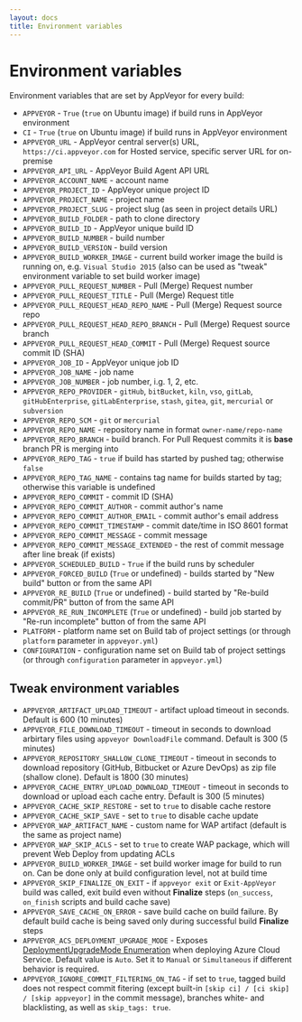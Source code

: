 ```yaml
---
layout: docs
title: Environment variables
---
```


# Environment variables

Environment variables that are set by AppVeyor for every build:

* `APPVEYOR` - `True` (`true` on Ubuntu image) if build runs in AppVeyor environment
* `CI` - `True` (`true` on Ubuntu image) if build runs in AppVeyor environment
* `APPVEYOR_URL` - AppVeyor central server(s) URL, `https://ci.appveyor.com` for Hosted service, specific server URL for on-premise
* `APPVEYOR_API_URL` - AppVeyor Build Agent API URL
* `APPVEYOR_ACCOUNT_NAME` - account name
* `APPVEYOR_PROJECT_ID` - AppVeyor unique project ID
* `APPVEYOR_PROJECT_NAME` - project name
* `APPVEYOR_PROJECT_SLUG` - project slug (as seen in project details URL)
* `APPVEYOR_BUILD_FOLDER` - path to clone directory
* `APPVEYOR_BUILD_ID` - AppVeyor unique build ID
* `APPVEYOR_BUILD_NUMBER` - build number
* `APPVEYOR_BUILD_VERSION` - build version
* `APPVEYOR_BUILD_WORKER_IMAGE` - current build worker image the build is running on, e.g. `Visual Studio 2015` (also can be used as "tweak" environment variable to set build worker image)
* `APPVEYOR_PULL_REQUEST_NUMBER` - Pull (Merge) Request number
* `APPVEYOR_PULL_REQUEST_TITLE` - Pull (Merge) Request title
* `APPVEYOR_PULL_REQUEST_HEAD_REPO_NAME` - Pull (Merge) Request source repo
* `APPVEYOR_PULL_REQUEST_HEAD_REPO_BRANCH` - Pull (Merge) Request source branch
* `APPVEYOR_PULL_REQUEST_HEAD_COMMIT` - Pull (Merge) Request source commit ID (SHA)
* `APPVEYOR_JOB_ID` - AppVeyor unique job ID
* `APPVEYOR_JOB_NAME` - job name
* `APPVEYOR_JOB_NUMBER` - job number, i.g. 1, 2, etc.
* `APPVEYOR_REPO_PROVIDER` - `gitHub`, `bitBucket`, `kiln`, `vso`, `gitLab`, `gitHubEnterprise`, `gitLabEnterprise`, `stash`, `gitea`, `git`, `mercurial` or `subversion`
* `APPVEYOR_REPO_SCM` - `git` or `mercurial`
* `APPVEYOR_REPO_NAME` - repository name in format `owner-name/repo-name`
* `APPVEYOR_REPO_BRANCH` - build branch. For Pull Request commits it is **base** branch PR is merging into
* `APPVEYOR_REPO_TAG` - `true` if build has started by pushed tag; otherwise `false`
* `APPVEYOR_REPO_TAG_NAME` - contains tag name for builds started by tag; otherwise this variable is undefined
* `APPVEYOR_REPO_COMMIT` - commit ID (SHA)
* `APPVEYOR_REPO_COMMIT_AUTHOR` - commit author's name
* `APPVEYOR_REPO_COMMIT_AUTHOR_EMAIL` - commit author's email address
* `APPVEYOR_REPO_COMMIT_TIMESTAMP` - commit date/time in ISO 8601 format
* `APPVEYOR_REPO_COMMIT_MESSAGE` - commit message
* `APPVEYOR_REPO_COMMIT_MESSAGE_EXTENDED` - the rest of commit message after line break (if exists)
* `APPVEYOR_SCHEDULED_BUILD` - `True` if the build runs by scheduler
* `APPVEYOR_FORCED_BUILD` (`True` or undefined) - builds started by "New build" button or from the same API
* `APPVEYOR_RE_BUILD` (`True` or undefined) - build started by "Re-build commit/PR" button of from the same API
* `APPVEYOR_RE_RUN_INCOMPLETE` (`True` or undefined) - build job started by "Re-run incomplete" button of from the same API
* `PLATFORM` - platform name set on Build tab of project settings (or through `platform` parameter in `appveyor.yml`)
* `CONFIGURATION` - configuration name set on Build tab of project settings (or through `configuration` parameter in `appveyor.yml`)

## Tweak environment variables

* `APPVEYOR_ARTIFACT_UPLOAD_TIMEOUT` - artifact upload timeout in seconds. Default is 600 (10 minutes)
* `APPVEYOR_FILE_DOWNLOAD_TIMEOUT` - timeout in seconds to download arbirtary files using `appveyor DownloadFile` command. Default is 300 (5 minutes)
* `APPVEYOR_REPOSITORY_SHALLOW_CLONE_TIMEOUT` - timeout in seconds to download repository (GitHub, Bitbucket or Azure DevOps) as zip file (shallow clone). Default is 1800 (30 minutes)
* `APPVEYOR_CACHE_ENTRY_UPLOAD_DOWNLOAD_TIMEOUT` - timeout in seconds to download or upload each cache entry. Default is 300 (5 minutes)
* `APPVEYOR_CACHE_SKIP_RESTORE` - set to `true` to disable cache restore
* `APPVEYOR_CACHE_SKIP_SAVE` - set to `true` to disable cache update
* `APPVEYOR_WAP_ARTIFACT_NAME` - custom name for WAP artifact (default is the same as project name)
* `APPVEYOR_WAP_SKIP_ACLS` - set to `true` to create WAP package, which will prevent Web Deploy from updating ACLs
* `APPVEYOR_BUILD_WORKER_IMAGE` - set build worker image for build to run on. Can be done only at build configuration level, not at build time
* `APPVEYOR_SKIP_FINALIZE_ON_EXIT` - if `appveyor exit` or `Exit-AppVeyor` build was called, exit build even without **Finalize** steps (`on_success`, `on_finish` scripts and build cache save)
* `APPVEYOR_SAVE_CACHE_ON_ERROR` - save build cache on build failure. By default build cache is being saved only during successful build **Finalize** steps
* `APPVEYOR_ACS_DEPLOYMENT_UPGRADE_MODE` - Exposes [DeploymentUpgradeMode Enumeration](https://msdn.microsoft.com/en-us/library/microsoft.windowsazure.management.compute.models.deploymentupgrademode.aspx) when deploying Azure Cloud Service. Default value is `Auto`. Set it to `Manual` or `Simultaneous` if different behavior is required.
* `APPVEYOR_IGNORE_COMMIT_FILTERING_ON_TAG` - if set to `true`, tagged build does not respect commit fitering (except built-in `[skip ci] / [ci skip] / [skip appveyor]` in the commit message), branches white- and blacklisting, as well as `skip_tags: true`.
